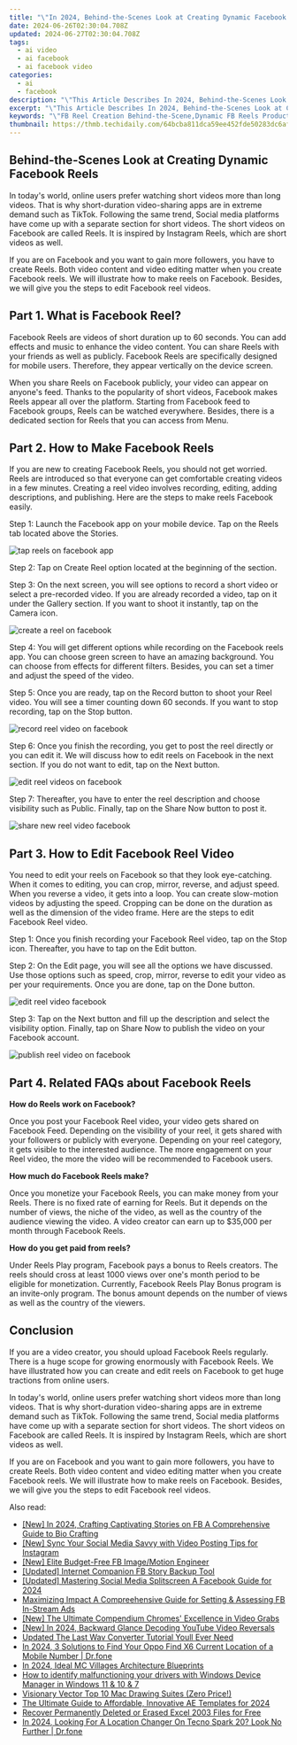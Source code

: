 ```yaml
---
title: "\"In 2024, Behind-the-Scenes Look at Creating Dynamic Facebook Reels\""
date: 2024-06-26T02:30:04.708Z
updated: 2024-06-27T02:30:04.708Z
tags:
  - ai video
  - ai facebook
  - ai facebook video
categories:
  - ai
  - facebook
description: "\"This Article Describes In 2024, Behind-the-Scenes Look at Creating Dynamic Facebook Reels\""
excerpt: "\"This Article Describes In 2024, Behind-the-Scenes Look at Creating Dynamic Facebook Reels\""
keywords: "\"FB Reel Creation Behind-the-Scene,Dynamic FB Reels Production,Insider FB Reel Making Tips,Dynamic Reels Video Tech,FB Reel Content Strategy,FB Reel Filmmaking Process,Engaging Dynamic FB Reels\""
thumbnail: https://thmb.techidaily.com/64bcba811dca59ee452fde50283dc6af9516c46b5a87dc01f6fa89f4e4093f9a.jpg
---
```


## Behind-the-Scenes Look at Creating Dynamic Facebook Reels

In today's world, online users prefer watching short videos more than long videos. That is why short-duration video-sharing apps are in extreme demand such as TikTok. Following the same trend, Social media platforms have come up with a separate section for short videos. The short videos on Facebook are called Reels. It is inspired by Instagram Reels, which are short videos as well.

If you are on Facebook and you want to gain more followers, you have to create Reels. Both video content and video editing matter when you create Facebook reels. We will illustrate how to make reels on Facebook. Besides, we will give you the steps to edit Facebook reel videos.

## Part 1\. What is Facebook Reel?

Facebook Reels are videos of short duration up to 60 seconds. You can add effects and music to enhance the video content. You can share Reels with your friends as well as publicly. Facebook Reels are specifically designed for mobile users. Therefore, they appear vertically on the device screen.

When you share Reels on Facebook publicly, your video can appear on anyone's feed. Thanks to the popularity of short videos, Facebook makes Reels appear all over the platform. Starting from Facebook feed to Facebook groups, Reels can be watched everywhere. Besides, there is a dedicated section for Reels that you can access from Menu.

## Part 2\. How to Make Facebook Reels

If you are new to creating Facebook Reels, you should not get worried. Reels are introduced so that everyone can get comfortable creating videos in a few minutes. Creating a reel video involves recording, editing, adding descriptions, and publishing. Here are the steps to make reels Facebook easily.

Step 1: Launch the Facebook app on your mobile device. Tap on the Reels tab located above the Stories.

![tap reels on facebook app](https://images.wondershare.com/filmora/article-images/tap-reels-on-facebook-app.jpg)

Step 2: Tap on Create Reel option located at the beginning of the section.

Step 3: On the next screen, you will see options to record a short video or select a pre-recorded video. If you are already recorded a video, tap on it under the Gallery section. If you want to shoot it instantly, tap on the Camera icon.

![create a reel on facebook](https://images.wondershare.com/filmora/article-images/create-a-reel-on-facebook.jpg)

Step 4: You will get different options while recording on the Facebook reels app. You can choose green screen to have an amazing background. You can choose from effects for different filters. Besides, you can set a timer and adjust the speed of the video.

Step 5: Once you are ready, tap on the Record button to shoot your Reel video. You will see a timer counting down 60 seconds. If you want to stop recording, tap on the Stop button.

![record reel video on facebook](https://images.wondershare.com/filmora/article-images/record-reel-video-facebook.jpg)

Step 6: Once you finish the recording, you get to post the reel directly or you can edit it. We will discuss how to edit reels on Facebook in the next section. If you do not want to edit, tap on the Next button.

![edit reel videos on facebook](https://images.wondershare.com/filmora/article-images/edit-reel-video-on-facebook.jpg)

Step 7: Thereafter, you have to enter the reel description and choose visibility such as Public. Finally, tap on the Share Now button to post it.

![share new reel video facebook](https://images.wondershare.com/filmora/article-images/share-new-reel-video-facebook.jpg)

## Part 3\. How to Edit Facebook Reel Video

You need to edit your reels on Facebook so that they look eye-catching. When it comes to editing, you can crop, mirror, reverse, and adjust speed. When you reverse a video, it gets into a loop. You can create slow-motion videos by adjusting the speed. Cropping can be done on the duration as well as the dimension of the video frame. Here are the steps to edit Facebook Reel video.

Step 1: Once you finish recording your Facebook Reel video, tap on the Stop icon. Thereafter, you have to tap on the Edit button.

Step 2: On the Edit page, you will see all the options we have discussed. Use those options such as speed, crop, mirror, reverse to edit your video as per your requirements. Once you are done, tap on the Done button.

![edit reel video facebook](https://images.wondershare.com/filmora/article-images/edit-reel-video-clip-facebook.jpg)

Step 3: Tap on the Next button and fill up the description and select the visibility option. Finally, tap on Share Now to publish the video on your Facebook account.

![publish reel video on facebook](https://images.wondershare.com/filmora/article-images/publish-reel-video-facebook.jpg)

## Part 4\. Related FAQs about Facebook Reels

 **How do Reels work on Facebook?**

Once you post your Facebook Reel video, your video gets shared on Facebook Feed. Depending on the visibility of your reel, it gets shared with your followers or publicly with everyone. Depending on your reel category, it gets visible to the interested audience. The more engagement on your Reel video, the more the video will be recommended to Facebook users.

 **How much do Facebook Reels make?**

Once you monetize your Facebook Reels, you can make money from your Reels. There is no fixed rate of earning for Reels. But it depends on the number of views, the niche of the video, as well as the country of the audience viewing the video. A video creator can earn up to $35,000 per month through Facebook Reels.

 **How do you get paid from reels?**

Under Reels Play program, Facebook pays a bonus to Reels creators. The reels should cross at least 1000 views over one's month period to be eligible for monetization. Currently, Facebook Reels Play Bonus program is an invite-only program. The bonus amount depends on the number of views as well as the country of the viewers.

## Conclusion

If you are a video creator, you should upload Facebook Reels regularly. There is a huge scope for growing enormously with Facebook Reels. We have illustrated how you can create and edit reels on Facebook to get huge tractions from online users.

In today's world, online users prefer watching short videos more than long videos. That is why short-duration video-sharing apps are in extreme demand such as TikTok. Following the same trend, Social media platforms have come up with a separate section for short videos. The short videos on Facebook are called Reels. It is inspired by Instagram Reels, which are short videos as well.

If you are on Facebook and you want to gain more followers, you have to create Reels. Both video content and video editing matter when you create Facebook reels. We will illustrate how to make reels on Facebook. Besides, we will give you the steps to edit Facebook reel videos.

<span class="atpl-alsoreadstyle">Also read:</span>
<div><ul>
<li><a href="https://facebook-video-recording.techidaily.com/new-in-2024-crafting-captivating-stories-on-fb-a-comprehensive-guide-to-bio-crafting/"><u>[New] In 2024, Crafting Captivating Stories on FB  A Comprehensive Guide to Bio Crafting</u></a></li>
<li><a href="https://facebook-video-recording.techidaily.com/new-sync-your-social-media-savvy-with-video-posting-tips-for-instagram/"><u>[New] Sync Your Social Media Savvy with Video Posting Tips for Instagram</u></a></li>
<li><a href="https://facebook-video-recording.techidaily.com/new-elite-budget-free-fb-imagemotion-engineer/"><u>[New] Elite Budget-Free FB Image/Motion Engineer</u></a></li>
<li><a href="https://facebook-video-recording.techidaily.com/updated-internet-companion-fb-story-backup-tool/"><u>[Updated] Internet Companion  FB Story Backup Tool</u></a></li>
<li><a href="https://facebook-video-recording.techidaily.com/updated-mastering-social-media-splitscreen-a-facebook-guide-for-2024/"><u>[Updated] Mastering Social Media Splitscreen  A Facebook Guide for 2024</u></a></li>
<li><a href="https://facebook-video-recording.techidaily.com/maximizing-impact-a-compreehensive-guide-for-setting-and-assessing-fb-in-stream-ads/"><u>Maximizing Impact  A Compreehensive Guide for Setting & Assessing FB In-Stream Ads</u></a></li>
<li><a href="https://facebook-video-recording.techidaily.com/new-the-ultimate-compendium-chromes-excellence-in-video-grabs/"><u>[New] The Ultimate Compendium  Chromes' Excellence in Video Grabs</u></a></li>
<li><a href="https://facebook-video-footage.techidaily.com/new-in-2024-backward-glance-decoding-youtube-video-reversals/"><u>[New] In 2024, Backward Glance  Decoding YouTube Video Reversals</u></a></li>
<li><a href="https://ai-video-tools.techidaily.com/updated-the-last-wav-converter-tutorial-youll-ever-need/"><u>Updated The Last Wav Converter Tutorial Youll Ever Need</u></a></li>
<li><a href="https://android-location-track.techidaily.com/in-2024-3-solutions-to-find-your-oppo-find-x6-current-location-of-a-mobile-number-drfone-by-drfone-virtual-android/"><u>In 2024, 3 Solutions to Find Your Oppo Find X6 Current Location of a Mobile Number | Dr.fone</u></a></li>
<li><a href="https://screen-sharing-recording.techidaily.com/in-2024-ideal-mc-villages-architecture-blueprints/"><u>In 2024, Ideal MC Villages Architecture Blueprints</u></a></li>
<li><a href="https://blog-min.techidaily.com/how-to-identify-malfunctioning-your-drivers-with-windows-device-manager-in-windows-11-and-10-and-7-by-drivereasy-guide/"><u>How to identify malfunctioning your drivers with Windows Device Manager in Windows 11 & 10 & 7</u></a></li>
<li><a href="https://extra-information.techidaily.com/visionary-vector-top-10-mac-drawing-suites-zero-price/"><u>Visionary Vector  Top 10 Mac Drawing Suites (Zero Price!)</u></a></li>
<li><a href="https://article-files.techidaily.com/the-ultimate-guide-to-affordable-innovative-ae-templates-for-2024/"><u>The Ultimate Guide to Affordable, Innovative AE Templates for 2024</u></a></li>
<li><a href="https://review-topics.techidaily.com/recover-permanently-deleted-or-erased-excel-2003-files-for-free-by-stellar-guide/"><u>Recover Permanently Deleted or Erased Excel 2003 Files for Free</u></a></li>
<li><a href="https://phone-solutions.techidaily.com/in-2024-looking-for-a-location-changer-on-tecno-spark-20-look-no-further-drfone-by-drfone-virtual-android/"><u>In 2024, Looking For A Location Changer On Tecno Spark 20? Look No Further | Dr.fone</u></a></li>
</ul></div>

<ins class="adsbygoogle"
      style="display:block"
      data-ad-client="ca-pub-7571918770474297"
      data-ad-slot="8358498916"
      data-ad-format="auto"
      data-full-width-responsive="true"></ins>